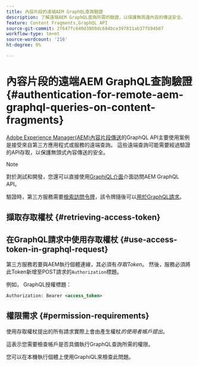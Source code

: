 ```yaml
---
title: 內容片段的遠端AEM GraphQL查詢驗證
description: 了解遠端AEM GraphQL查詢所需的驗證，以保護無周邊內容的傳送安全。
feature: Content Fragments,GraphQL API
source-git-commit: 2f647fc640d3809dc684bce397831ab37fb94b07
workflow-type: tm+mt
source-wordcount: '216'
ht-degree: 0%

---
```


# 內容片段的遠端AEM GraphQL查詢驗證 {#authentication-for-remote-aem-graphql-queries-on-content-fragments}

[Adobe Experience Manager(AEM)內容片段傳送](/help/assets/content-fragments/graphql-api-content-fragments.md)的GraphQL API主要使用案例是接受來自第三方應用程式或服務的遠端查詢。 這些遠端查詢可能需要經過驗證的API存取，以保護無頭式內容傳送的安全。

>[!NOTE]
>
>對於測試和開發，您還可以直接使用[GraphiQL介面](/help/assets/content-fragments/graphql-api-content-fragments.md#graphiql-interface)介面訪問AEM GraphQL API。

驗證時，第三方服務需要[檢索訪問令牌](#retrieving-access-token)，該令牌隨後可以[用於GraphQL請求](#use-access-token-in-graphql-request)。

## 擷取存取權杖 {#retrieving-access-token}

<!-- 6.5.10.0 - does this page need to be migrated? -->

<!--
See [Generating Access Tokens for Server Side APIs](/help/sites-developing/generating-access-tokens-for-server-side-apis.md) for full details.
-->

## 在GraphQL請求中使用存取權杖 {#use-access-token-in-graphql-request}

第三方服務若要與AEM執行個體連線，其必須有&#x200B;*存取Token*。 然後，服務必須將此Token新增至POST請求的`Authorization`標題。

例如， GraphQL授權標題：

```xml
Authorization: Bearer <access_token>
```

## 權限需求 {#permission-requirements}

使用存取權杖提出的所有請求實際上會由產生權杖&#x200B;*的使用者帳戶提出*。

這表示您需要檢查帳戶是否具備執行GraphQL查詢所需的權限。

您可以在本機執行個體上使用GraphiQL來檢查此問題。
